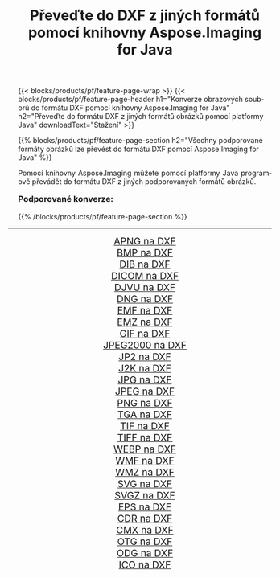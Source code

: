﻿---
title: Převeďte do DXF z jiných formátů pomocí knihovny Aspose.Imaging for Java 
weight: 3920
url: /cs/java/conversion/to/dxf/ 
lang: cs
langdirlevel: 2
locales: zh-hans,ja,it,ru,de,es,fr,nl,id,lt,pl,pt,vi,tr,ko,zh-hant,ar,hi,th,sv,cs,uk,he
description: Pomocí Aspose.Imaging můžete převést do DXF z jiných formátů pomocí Java
---

{{< blocks/products/pf/feature-page-wrap >}}
{{< blocks/products/pf/feature-page-header h1="Konverze obrazových souborů do formátu DXF pomocí knihovny Aspose.Imaging for Java" h2="Převeďte do formátu DXF z jiných formátů obrázků pomocí platformy Java" downloadText="Stažení" >}}


{{% blocks/products/pf/feature-page-section  h2="Všechny podporované formáty obrázků lze převést do formátu DXF pomocí Aspose.Imaging for Java" %}}
<p align=justify>Pomocí knihovny Aspose.Imaging můžete pomocí platformy Java programově převádět do formátu DXF z jiných podporovaných formátů obrázků.</p>
<h3 style="margin-top:16px;">
Podporované konverze:
</h3>
{{% /blocks/products/pf/feature-page-section %}}
<div class="container-fluid productfamilypage bg-gray">
    <div class="convertypes bg-gray agp-content section">
        <div class="container">
		<hr style="margin-left:-20px;"/>
		<div class="row other-converters" style="gap: 10px;font-size: 19px;text-align:center;">
		    <div class='col-md-3 other-converter remove-lp remove-rp'><a href="/imaging/cs/java/conversion/apng-to-dxf/" style="padding:15px;">APNG na DXF</a></div>
<div class='col-md-3 other-converter remove-lp remove-rp'><a href="/imaging/cs/java/conversion/bmp-to-dxf/" style="padding:15px;">BMP na DXF</a></div>
<div class='col-md-3 other-converter remove-lp remove-rp'><a href="/imaging/cs/java/conversion/dib-to-dxf/" style="padding:15px;">DIB na DXF</a></div>
<div class='col-md-3 other-converter remove-lp remove-rp'><a href="/imaging/cs/java/conversion/dicom-to-dxf/" style="padding:15px;">DICOM na DXF</a></div>
<div class='col-md-3 other-converter remove-lp remove-rp'><a href="/imaging/cs/java/conversion/djvu-to-dxf/" style="padding:15px;">DJVU na DXF</a></div>
<div class='col-md-3 other-converter remove-lp remove-rp'><a href="/imaging/cs/java/conversion/dng-to-dxf/" style="padding:15px;">DNG na DXF</a></div>
<div class='col-md-3 other-converter remove-lp remove-rp'><a href="/imaging/cs/java/conversion/emf-to-dxf/" style="padding:15px;">EMF na DXF</a></div>
<div class='col-md-3 other-converter remove-lp remove-rp'><a href="/imaging/cs/java/conversion/emz-to-dxf/" style="padding:15px;">EMZ na DXF</a></div>
<div class='col-md-3 other-converter remove-lp remove-rp'><a href="/imaging/cs/java/conversion/gif-to-dxf/" style="padding:15px;">GIF na DXF</a></div>
<div class='col-md-3 other-converter remove-lp remove-rp'><a href="/imaging/cs/java/conversion/jpeg2000-to-dxf/" style="padding:15px;">JPEG2000 na DXF</a></div>
<div class='col-md-3 other-converter remove-lp remove-rp'><a href="/imaging/cs/java/conversion/jp2-to-dxf/" style="padding:15px;">JP2 na DXF</a></div>
<div class='col-md-3 other-converter remove-lp remove-rp'><a href="/imaging/cs/java/conversion/j2k-to-dxf/" style="padding:15px;">J2K na DXF</a></div>
<div class='col-md-3 other-converter remove-lp remove-rp'><a href="/imaging/cs/java/conversion/jpg-to-dxf/" style="padding:15px;">JPG na DXF</a></div>
<div class='col-md-3 other-converter remove-lp remove-rp'><a href="/imaging/cs/java/conversion/jpeg-to-dxf/" style="padding:15px;">JPEG na DXF</a></div>
<div class='col-md-3 other-converter remove-lp remove-rp'><a href="/imaging/cs/java/conversion/png-to-dxf/" style="padding:15px;">PNG na DXF</a></div>
<div class='col-md-3 other-converter remove-lp remove-rp'><a href="/imaging/cs/java/conversion/tga-to-dxf/" style="padding:15px;">TGA na DXF</a></div>
<div class='col-md-3 other-converter remove-lp remove-rp'><a href="/imaging/cs/java/conversion/tif-to-dxf/" style="padding:15px;">TIF na DXF</a></div>
<div class='col-md-3 other-converter remove-lp remove-rp'><a href="/imaging/cs/java/conversion/tiff-to-dxf/" style="padding:15px;">TIFF na DXF</a></div>
<div class='col-md-3 other-converter remove-lp remove-rp'><a href="/imaging/cs/java/conversion/webp-to-dxf/" style="padding:15px;">WEBP na DXF</a></div>
<div class='col-md-3 other-converter remove-lp remove-rp'><a href="/imaging/cs/java/conversion/wmf-to-dxf/" style="padding:15px;">WMF na DXF</a></div>
<div class='col-md-3 other-converter remove-lp remove-rp'><a href="/imaging/cs/java/conversion/wmz-to-dxf/" style="padding:15px;">WMZ na DXF</a></div>
<div class='col-md-3 other-converter remove-lp remove-rp'><a href="/imaging/cs/java/conversion/svg-to-dxf/" style="padding:15px;">SVG na DXF</a></div>
<div class='col-md-3 other-converter remove-lp remove-rp'><a href="/imaging/cs/java/conversion/svgz-to-dxf/" style="padding:15px;">SVGZ na DXF</a></div>
<div class='col-md-3 other-converter remove-lp remove-rp'><a href="/imaging/cs/java/conversion/eps-to-dxf/" style="padding:15px;">EPS na DXF</a></div>
<div class='col-md-3 other-converter remove-lp remove-rp'><a href="/imaging/cs/java/conversion/cdr-to-dxf/" style="padding:15px;">CDR na DXF</a></div>
<div class='col-md-3 other-converter remove-lp remove-rp'><a href="/imaging/cs/java/conversion/cmx-to-dxf/" style="padding:15px;">CMX na DXF</a></div>
<div class='col-md-3 other-converter remove-lp remove-rp'><a href="/imaging/cs/java/conversion/otg-to-dxf/" style="padding:15px;">OTG na DXF</a></div>
<div class='col-md-3 other-converter remove-lp remove-rp'><a href="/imaging/cs/java/conversion/odg-to-dxf/" style="padding:15px;">ODG na DXF</a></div>
<div class='col-md-3 other-converter remove-lp remove-rp'><a href="/imaging/cs/java/conversion/ico-to-dxf/" style="padding:15px;">ICO na DXF</a></div>
                </div>
        </div>
    </div>
</div>
<br/>

